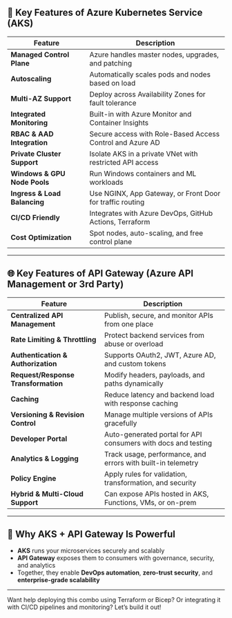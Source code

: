 ## 🚀 Key Features of Azure Kubernetes Service (AKS)

| Feature | Description |
|--------|-------------|
| **Managed Control Plane** | Azure handles master nodes, upgrades, and patching |
| **Autoscaling** | Automatically scales pods and nodes based on load |
| **Multi-AZ Support** | Deploy across Availability Zones for fault tolerance |
| **Integrated Monitoring** | Built-in with Azure Monitor and Container Insights |
| **RBAC & AAD Integration** | Secure access with Role-Based Access Control and Azure AD |
| **Private Cluster Support** | Isolate AKS in a private VNet with restricted API access |
| **Windows & GPU Node Pools** | Run Windows containers and ML workloads |
| **Ingress & Load Balancing** | Use NGINX, App Gateway, or Front Door for traffic routing |
| **CI/CD Friendly** | Integrates with Azure DevOps, GitHub Actions, Terraform |
| **Cost Optimization** | Spot nodes, auto-scaling, and free control plane |

---

## 🌐 Key Features of API Gateway (Azure API Management or 3rd Party)

| Feature | Description |
|--------|-------------|
| **Centralized API Management** | Publish, secure, and monitor APIs from one place |
| **Rate Limiting & Throttling** | Protect backend services from abuse or overload |
| **Authentication & Authorization** | Supports OAuth2, JWT, Azure AD, and custom tokens |
| **Request/Response Transformation** | Modify headers, payloads, and paths dynamically |
| **Caching** | Reduce latency and backend load with response caching |
| **Versioning & Revision Control** | Manage multiple versions of APIs gracefully |
| **Developer Portal** | Auto-generated portal for API consumers with docs and testing |
| **Analytics & Logging** | Track usage, performance, and errors with built-in telemetry |
| **Policy Engine** | Apply rules for validation, transformation, and security |
| **Hybrid & Multi-Cloud Support** | Can expose APIs hosted in AKS, Functions, VMs, or on-prem |

---

## 🔗 Why AKS + API Gateway Is Powerful

- **AKS** runs your microservices securely and scalably
- **API Gateway** exposes them to consumers with governance, security, and analytics
- Together, they enable **DevOps automation**, **zero-trust security**, and **enterprise-grade scalability**

---

Want help deploying this combo using Terraform or Bicep? Or integrating it with CI/CD pipelines and monitoring? Let’s build it out!
